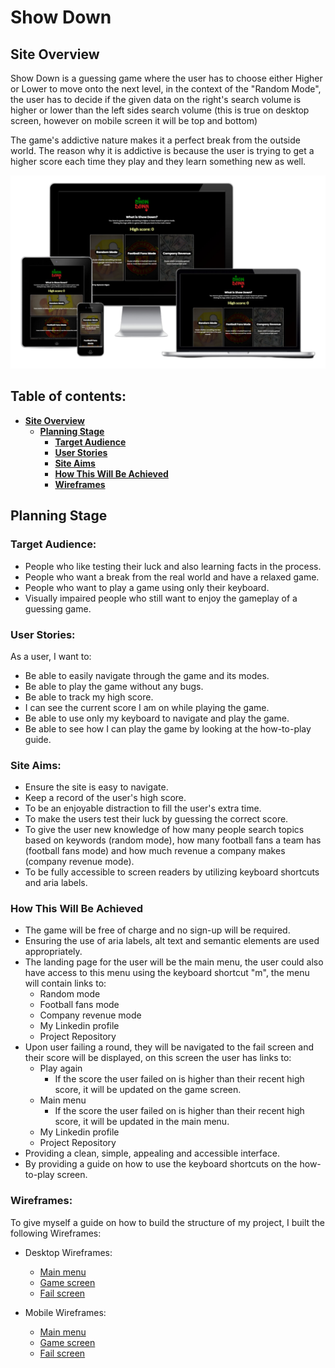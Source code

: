 # **Show Down**

## **Site Overview** <a name="site-overview"></a>

Show Down is a guessing game where the user has to choose either Higher or Lower to move onto the next level, in the context of the "Random Mode", the user has to decide if the given data on the right's search volume is higher or lower than the left sides search volume (this is true on desktop screen, however on mobile screen it will be top and bottom)

The game's addictive nature makes it a perfect break from the outside world. The reason why it is addictive is because the user is trying to get a higher score each time they play and they learn something new as well.

![Site responsiveness](images/readme/responsive.png)

## **Table of contents:**

- [**Site Overview**](#site-overview)
  - [**Planning Stage**](#planning-stage)
    - [**Target Audience**](#target-audience)
    - [**User Stories**](#user-stories)
    - [**Site Aims**](#site-aims)
    - [**How This Will Be Achieved**](#how-this-will-be-achieved)
    - [**Wireframes**](#wireframes)

## **Planning Stage** <a name="planning-stage"></a>

### **Target Audience:** <a name="target-audience"></a>

- People who like testing their luck and also learning facts in the process.
- People who want a break from the real world and have a relaxed game.
- People who want to play a game using only their keyboard.
- Visually impaired people who still want to enjoy the gameplay of a guessing game.

### **User Stories:** <a name="user-stories"></a>

As a user, I want to:

- Be able to easily navigate through the game and its modes.
- Be able to play the game without any bugs.
- Be able to track my high score.
- I can see the current score I am on while playing the game.
- Be able to use only my keyboard to navigate and play the game.
- Be able to see how I can play the game by looking at the how-to-play guide.

### **Site Aims:** <a name="site-aims"></a>

- Ensure the site is easy to navigate.
- Keep a record of the user's high score.
- To be an enjoyable distraction to fill the user's extra time.
- To make the users test their luck by guessing the correct score.
- To give the user new knowledge of how many people search topics based on keywords (random mode), how many football fans a team has (football fans mode) and how much revenue a company makes (company revenue mode).
- To be fully accessible to screen readers by utilizing keyboard shortcuts and aria labels.

### **How This Will Be Achieved** <a name="how-this-will-be-achieved"></a>

- The game will be free of charge and no sign-up will be required.
- Ensuring the use of aria labels, alt text and semantic elements are used appropriately.
- The landing page for the user will be the main menu, the user could also have access to this menu using the keyboard shortcut "m", the menu will contain links to:
  - Random mode
  - Football fans mode
  - Company revenue mode
  - My Linkedin profile
  - Project Repository
- Upon user failing a round, they will be navigated to the fail screen and their score will be displayed, on this screen the user has links to:
  - Play again
    - If the score the user failed on is higher than their recent high score, it will be updated on the game screen.
  - Main menu
    - If the score the user failed on is higher than their recent high score, it will be updated in the main menu.
  - My Linkedin profile
  - Project Repository
- Providing a clean, simple, appealing and accessible interface.
- By providing a guide on how to use the keyboard shortcuts on the how-to-play screen.

### **Wireframes:** <a name="wireframes"></a>

To give myself a guide on how to build the structure of my project, I built the following Wireframes:

- Desktop Wireframes:

  - [Main menu](images/readme/show-down-main-menu-desktop.png)
  - [Game screen](images/readme/show-down-game-screen-desktop.png)
  - [Fail screen](images/readme/show-down-fail-screen-desktop.png)

- Mobile Wireframes:

  - [Main menu](images/readme/show-down-main-menu-mobile.png)
  - [Game screen](images/readme/show-down-game-screen-mobile.png)
  - [Fail screen](images/readme/show-down-fail-screen-mobile.png)
